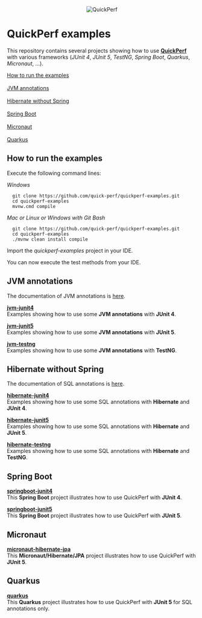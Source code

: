 <div align="center">
<img src="https://pbs.twimg.com/profile_banners/926219963333038086/1518645789" alt="QuickPerf"/>
</div>

# QuickPerf examples

This repository contains several projects showing how to use **[QuickPerf](https://github.com/quick-perf/doc/wiki/QuickPerf)** with various frameworks (*JUnit 4*, *JUnit 5*, *TestNG*, *Spring Boot*, *Quarkus*, *Micronaut*, ...).

[How to run the examples](#How-to-run-the-examples) <br><br>
[JVM annotations](#JVM-annotations) <br><br>
[Hibernate without Spring](#Hibernate-without-Spring) <br><br>
[Spring Boot](#Spring-Boot) <br><br>
[Micronaut](#Micronaut) <br><br>
[Quarkus](#Quarkus)

## How to run the examples
Execute the following command lines:

*Windows*
```
  git clone https://github.com/quick-perf/quickperf-examples.git
  cd quickperf-examples
  mvnw.cmd compile
```

*Mac or Linux or Windows with Git Bash*
```
  git clone https://github.com/quick-perf/quickperf-examples.git
  cd quickperf-examples
  ./mvnw clean install compile
```

Import the _quickperf-examples_ project in your IDE.

You can now execute the test methods from your IDE.

## JVM annotations

The documentation of JVM annotations is [here](https://github.com/quick-perf/doc/wiki/JVM-annotations).

**[jvm-junit4](jvm-junit4)**<br>
Examples showing how to use some **JVM annotations** with **JUnit 4**.

**[jvm-junit5](jvm-junit5)**<br>
Examples showing how to use some **JVM annotations** with **JUnit 5**.

**[jvm-testng](jvm-testng)**<br>
Examples showing how to use some **JVM annotations** with **TestNG**.

## Hibernate without Spring

The documentation of SQL annotations is [here](https://github.com/quick-perf/doc/wiki/SQL-annotations).

**[hibernate-junit4](hibernate-junit4)**<br>
Examples showing how to use some SQL annotations with **Hibernate** and **JUnit 4**.

**[hibernate-junit5](hibernate-junit5)**<br>
Examples showing how to use some SQL annotations with **Hibernate** and **JUnit 5**.

**[hibernate-testng](hibernate-testng)**<br>
Examples showing how to use some SQL annotations with **Hibernate** and **TestNG**.

## Spring Boot
**[springboot-junit4](springboot-junit4)**<br>
This **Spring Boot** project illustrates how to use QuickPerf with **JUnit 4**. 

**[springboot-junit5](springboot-junit5)**<br>
This **Spring Boot** project illustrates how to use QuickPerf with **JUnit 5**. 

## Micronaut
**[micronaut-hibernate-jpa](micronaut-hibernate-jpa)**<br>
This **Micronaut/Hibernate/JPA** project illustrates how to use QuickPerf with **JUnit 5**. 

## Quarkus
**[quarkus](quarkus)**<br>
This **Quarkus** project illustrates how to use QuickPerf with **JUnit 5** for SQL annotations only. 
